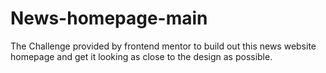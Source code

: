 # News-homepage-main
The Challenge provided by frontend mentor to build out this news website homepage and get it looking as close to the design as possible.
